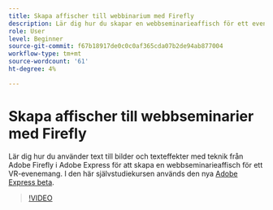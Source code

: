 ```yaml
---
title: Skapa affischer till webbinarium med Firefly
description: Lär dig hur du skapar en webbseminarieaffisch för ett evenemang med virtuell verklighet
role: User
level: Beginner
source-git-commit: f67b18917de0c0c0af365cda07b2de94ab877004
workflow-type: tm+mt
source-wordcount: '61'
ht-degree: 4%

---
```


# Skapa affischer till webbseminarier med Firefly

Lär dig hur du använder text till bilder och texteffekter med teknik från Adobe Firefly i Adobe Express för att skapa en webbseminarieaffisch för ett VR-evenemang. I den här självstudiekursen används den nya [Adobe Express beta](https://www.adobe.com/express/).

>[!VIDEO](https://video.tv.adobe.com/v/3420810?quality=12&learn=on&hidetitle=true)